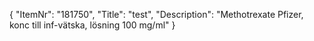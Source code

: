 {
  "ItemNr": "181750",
  "Title": "test",
  "Description": "Methotrexate Pfizer, konc till inf-vätska, lösning 100 mg/ml"
}
